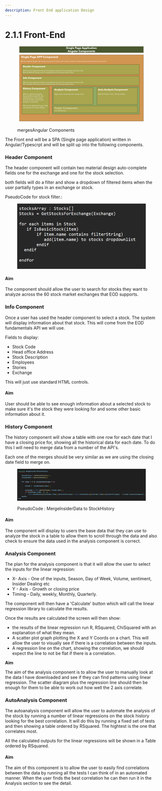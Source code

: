 ```yaml
---
description: Front End application Design
---
```


# 2.1.1 Front-End

<figure><img src="../../.gitbook/assets/image (71).png" alt=""><figcaption><p>mergesAngular Components</p></figcaption></figure>

The Front end will be a SPA (Single page application) written in Angular/Typescrpt and will be split up into the following components.

### Header Component

The header component will contain two material design auto-complete fields one for the exchange and one for the stock selection.

both fields will do a filter and show a dropdown of filtered items when the user partially types in an exchange or stock.

PseudoCode for stock filter.:

<figure><img src="../../.gitbook/assets/image (72).png" alt=""><figcaption></figcaption></figure>

#### Aim

The component should allow the user to search for stocks they want to analyze across the 60 stock market exchanges that EOD supports.

### Info Component

Once a user has used the header component to select a stock. The system will display information about that stock. This will come from the EOD fundamentals API we will use.

Fields to display:

* Stock Code
* Head office Address
* Stock Description
* Employees
* Stories
* Exchange

This will just use standard HTML controls.&#x20;

#### Aim

User should be able to see enough information about a selected stock to make sure it's the stock they were looking for and some other basic information about it.

### History Component

The history component will show a table with one row for each date that I have a closing price for, showing all the historical data for each date. To do this I will need to merge data from a number of the API's.

Each one of the merges should be very similar as we are using the closing date field to merge on.

<figure><img src="../../.gitbook/assets/image (76).png" alt=""><figcaption><p>PseudoCode : MergeInsiderData to StockHistory</p></figcaption></figure>

#### Aim

The component will display to users the base data that they can use to analyze the stock in a table to allow them to scroll through the data and also check to ensure the data used in the analysis component is correct.

### Analysis Component

The plan for the analysis component is that it will allow the user to select the inputs for the linear regression:

* X- Axis - One of the inputs, Season, Day of Week, Volume, sentiment, Insider Dealing etc
* Y - Axis  - Growth or closing price
* Timing - Daily, weekly, Monthly, Quarterly.

The component will then have a 'Calculate' button which will call the linear regression library to calculate the results.

Once the results are calculated the screen will then show:

* the results of the linear regression run R, RSquared, ChiSquared with an explanation of what they mean.
* A scatter plot graph plotting the X and Y Coords on a chart. This will allow the user to visually see if there is a correlation between the inputs.
* A regression line on the chart, showing the correlation, we should expect the line to not be flat if there is a correlation.

**Aim**

The aim of the analysis component is to allow the user to manually look at the data I have downloaded and see if they can find patterns using linear regression. The scatter diagram plus the regression line should then be enough for them to be able to work out how well the 2 axis correlate.

### AutoAnalysis Component

The autoanalysis component will allow the user to automate the analysis of the stock by running a number of linear regressions on the stock history looking for the best correlation. It will do this by running a fixed set of tests and then showing a table ordered by RSquared. The hightest is the one that correlates most.

All the calculated outputs for the linear regressions will be shown in a Table ordered by RSquared.

#### Aim

The aim of this component is to allow the user to easily find correlations between the data by running all the tests I can think of in an automated manner. When the user finds the best correlation he can then run it in the Analysis section to see the detail.


